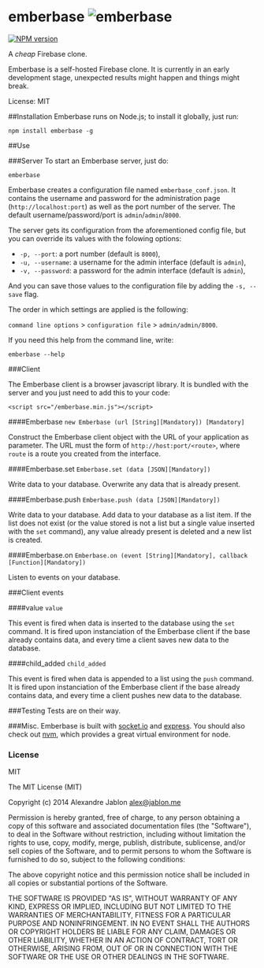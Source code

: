 emberbase ![emberbase](http://i.imgur.com/4XAlISQ.png)
=========
[![NPM version](https://badge.fury.io/js/emberbase.svg)](http://badge.fury.io/js/emberbase)

A *cheap* Firebase clone.

Emberbase is a self-hosted Firebase clone. It is currently in an early development stage, unexpected results might happen and things might break.

License: MIT

##Installation
Emberbase runs on Node.js; to install it globally, just run:
```
npm install emberbase -g
```

##Use

###Server
To start an Emberbase server, just do:
```
emberbase
```

Emberbase creates a configuration file named `emberbase_conf.json`. It contains the username and password for the administration page (`http://localhost:port`) as well as the port number of the server.
The default username/password/port is `admin`/`admin`/`8000`.

The server gets its configuration from the aforementioned config file, but you can override its values with the folowing options:

  - `-p, --port`: a port number (default is `8000`),
  - `-u, --username`: a username for the admin interface (default is `admin`),
  - `-v, --password`: a password for the admin interface (default is `admin`),

And you can save those values to the configuration file by adding the `-s, --save` flag.

The order in which settings are applied is the following:

`command line options` > `configuration file` > `admin/admin/8000`.

If you need this help from the command line, write:
```
emberbase --help
```

###Client

The Emberbase client is a browser javascript library. It is bundled with the server and you just need to add this to your code:
```
<script src="/emberbase.min.js"></script>
```

####Emberbase
`new Emberbase (url [String][Mandatory]) [Mandatory]`

Construct the Emberbase client object with the URL of your application as parameter. The URL must the form of `http://host:port/<route>`, where `route` is a route you created from the interface.

####Emberbase.set
`Emberbase.set (data [JSON][Mandatory])`

Write data to your database. Overwrite any data that is already present.

####Emberbase.push
`Emberbase.push (data [JSON][Mandatory])`

Write data to your database. Add data to your database as a list item. If the list does not exist (or the value stored is not a list but a single value inserted with the `set` command), any value already present is deleted and a new list is created.

####Emberbase.on
`Emberbase.on (event [String][Mandatory], callback [Function][Mandatory])`

Listen to events on your database.

###Client events

####value
`value`

This event is fired when data is inserted to the database using the `set` command. It is fired upon instanciation of the Emberbase client if the base already contains data, and every time a client saves new data to the database.

####child_added
`child_added`

This event is fired when data is appended to a list using the `push` command. It is fired upon instanciation of the Emberbase client if the base already contains data, and every time a client pushes new data to the database.

###Testing
Tests are on their way.

###Misc.
Emberbase is built with [socket.io](https://github.com/Automattic/socket.io) and [express](https://github.com/visionmedia/express).
You should also check out [nvm](https://github.com/creationix/nvm), which provides a great virtual environment for node.

### License
MIT

The MIT License (MIT)

Copyright (c) 2014 Alexandre Jablon <alex@jablon.me>

Permission is hereby granted, free of charge, to any person obtaining a copy
of this software and associated documentation files (the "Software"), to deal
in the Software without restriction, including without limitation the rights
to use, copy, modify, merge, publish, distribute, sublicense, and/or sell
copies of the Software, and to permit persons to whom the Software is
furnished to do so, subject to the following conditions:

The above copyright notice and this permission notice shall be included in
all copies or substantial portions of the Software.

THE SOFTWARE IS PROVIDED "AS IS", WITHOUT WARRANTY OF ANY KIND, EXPRESS OR
IMPLIED, INCLUDING BUT NOT LIMITED TO THE WARRANTIES OF MERCHANTABILITY,
FITNESS FOR A PARTICULAR PURPOSE AND NONINFRINGEMENT. IN NO EVENT SHALL THE
AUTHORS OR COPYRIGHT HOLDERS BE LIABLE FOR ANY CLAIM, DAMAGES OR OTHER
LIABILITY, WHETHER IN AN ACTION OF CONTRACT, TORT OR OTHERWISE, ARISING FROM,
OUT OF OR IN CONNECTION WITH THE SOFTWARE OR THE USE OR OTHER DEALINGS IN
THE SOFTWARE.
